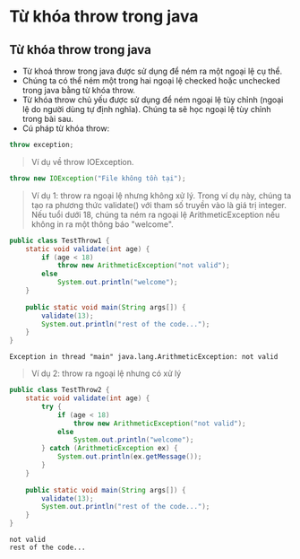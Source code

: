 # Từ khóa throw trong java

## Từ khóa throw trong java
- Từ khoá throw trong java được sử dụng để ném ra một ngoại lệ cụ thể.
- Chúng ta có thể ném một trong hai ngoại lệ checked hoặc unchecked trong java bằng từ khóa throw. 
- Từ khóa throw chủ yếu được sử dụng để ném ngoại lệ tùy chỉnh (ngoại lệ do người dùng tự định nghĩa). Chúng ta sẽ học ngoại lệ tùy chỉnh trong bài sau.
- Cú pháp từ khóa throw:
```java
throw exception;
```
> Ví dụ về throw IOException.
```java
throw new IOException("File không tồn tại");
```

> Ví dụ 1: throw ra ngoại lệ nhưng không xử lý. Trong ví dụ này, chúng ta tạo ra phương thức validate() với tham số truyền vào là giá trị integer. Nếu tuổi dưới 18, chúng ta ném ra ngoại lệ ArithmeticException nếu không in ra một thông báo "welcome".
```java
public class TestThrow1 {
    static void validate(int age) {
        if (age < 18)
            throw new ArithmeticException("not valid");
        else
            System.out.println("welcome");
    }
 
    public static void main(String args[]) {
        validate(13);
        System.out.println("rest of the code...");
    }
}
```
```
Exception in thread "main" java.lang.ArithmeticException: not valid
```
>Ví dụ 2: throw ra ngoại lệ nhưng có xử lý
```java
public class TestThrow2 {
    static void validate(int age) {
        try {
            if (age < 18)
                throw new ArithmeticException("not valid");
            else
                System.out.println("welcome");
        } catch (ArithmeticException ex) {
            System.out.println(ex.getMessage());
        }
    }
 
    public static void main(String args[]) {
        validate(13);
        System.out.println("rest of the code...");
    }
}
```
```
not valid
rest of the code...
```